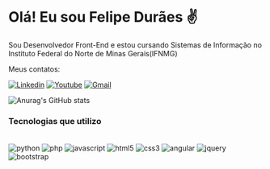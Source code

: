 # Olá! Eu sou Felipe Durães ✌️
 Sou Desenvolvedor Front-End e estou cursando Sistemas de Informação no Instituto Federal do Norte de Minas Gerais(IFNMG)

 Meus contatos:


[![Linkedin](https://img.shields.io/badge/LinkedIn-0077B5?style=for-the-badge&logo=linkedin&logoColor=white)](https://www.linkedin.com/in/felipeduraes/)
[![Youtube](https://img.shields.io/badge/YouTube-FF0000?style=for-the-badge&logo=youtube&logoColor=white)](https://www.youtube.com/channel/UCDgsaabTwC868brUIEURhtw)
[![Gmail](https://img.shields.io/badge/Gmail-D14836?style=for-the-badge&logo=gmail&logoColor=white)](mailto:felipebduraes@gmail.com)


![Anurag's GitHub stats](https://github-readme-stats.vercel.app/api?username=felipebduraes&show_icons=true&theme=dracula&locale=pt-br)

### Tecnologias que utilizo

<div style="display: inline_block"><br/>
 <img align="center" alt="python" src="https://img.shields.io/badge/python-3670A0?style=for-the-badge&logo=python&logoColor=ffdd54"/>
 <img align="center" alt="php" src="https://img.shields.io/badge/php-%23777BB4.svg?style=for-the-badge&logo=php&logoColor=white"/>
 <img align="center" alt="javascript" src="https://img.shields.io/badge/JavaScript-F7DF1E?style=for-the-badge&logo=javascript&logoColor=black"/>
<img align="center" alt="html5" src="https://img.shields.io/badge/HTML5-E34F26?style=for-the-badge&logo=html5&logoColor=white"/>
<img align="center" alt="css3" src="https://img.shields.io/badge/CSS3-1572B6?style=for-the-badge&logo=css3&logoColor=white"/>
 <img align="center" alt="angular" src="https://img.shields.io/badge/Angular-E63027?style=for-the-badge&logo=angular&logoColor=white"/>
 <img align="center" alt="jquery" src="https://img.shields.io/badge/jquery-%230769AD.svg?style=for-the-badge&logo=jquery&logoColor=white"/>
 <img align="center" alt="bootstrap" src="https://img.shields.io/badge/bootstrap-%238511FA.svg?style=for-the-badge&logo=bootstrap&logoColor=white"/>
 
 
</div>

